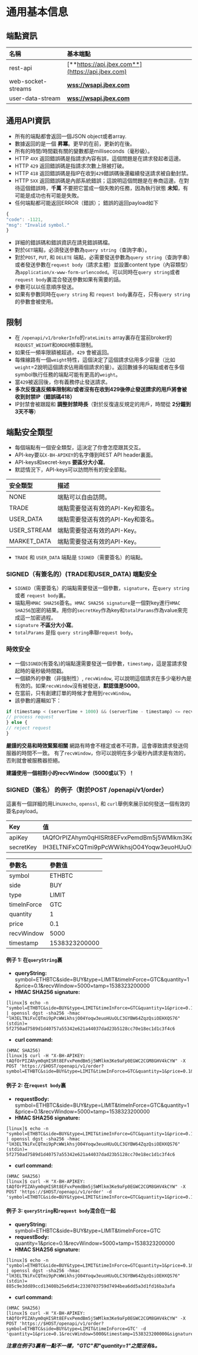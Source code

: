 # 通用基本信息

## 端點資訊

| 名稱 | 基本端點 |
| :--- | :--- |
| rest-api | [**https://api.jbex.com**](https://api.jbex.com) |
| web-socket-streams | [**wss://wsapi.jbex.com**](wss://wsapi.jbex.com) |
| user-data-stream | [**wss://wsapi.jbex.com**](wss://wsapi.jbex.com) |

## 通用API資訊

* 所有的端點都會返回一個JSON object或者array.
* 數據返回的是一個 **昇冪**。更早的在前，更新的在後。
* 所有的時間/時間戳有關的變數都是milliseconds（毫秒級）。
* HTTP `4XX` 返回錯誤碼是指請求內容有誤，這個問題是在請求發起者這邊。
* HTTP `429` 返回錯誤碼是指請求次數上限被打破。
* HTTP `418` 返回錯誤碼是指IP在收到`429`錯誤碼後還繼續發送請求被自動封禁。
* HTTP `5XX` 返回錯誤碼是內部系統錯誤；這說明這個問題是在券商這邊。在對待這個錯誤時，**千萬** 不要把它當成一個失敗的任務，因為執行狀態 **未知**，有可能是成功也有可能是失敗。
* 任何端點都可能返回ERROR（錯誤）； 錯誤的返回payload如下

```javascript
{
"code": -1121,
"msg": "Invalid symbol."
}
```

* 詳細的錯誤碼和錯誤資訊在請見錯誤碼檔。
* 對於`GET`端點，必須發送參數為`query string`（查詢字串）。
* 對於`POST`, `PUT`, 和 `DELETE` 端點，必需要發送參數為`query string`（查詢字串）或者發送參數在`request body`（請求主體）並設置content type（內容類型）為`application/x-www-form-urlencoded`。可以同時在`query string`或者`request body`裏混合發送參數如果有需要的話。
* 參數可以以任意順序發送。
* 如果有參數同時在`query string` 和 `request body`裏存在，只有`query string`的參數會被使用。

## 限制

* 在 `/openapi/v1/brokerInfo`的`rateLimits` array裏存在當前broker的`REQUEST_WEIGHT`和`ORDER`頻率限制。
* 如果任一頻率限額被超過，`429` 會被返回。
* 每條線路有一個`weight`特性，這個決定了這個請求佔用多少容量（比如`weight`=2說明這個請求佔用兩個請求的量）。返回數據多的端點或者在多個symbol執行任務的端點可能有更高的`weight`。
* 當`429`被返回後，你有義務停止發送請求。
* **多次反復違反頻率限制和/或者沒有在收到429後停止發送請求的用戶將會被收到封禁IP（錯誤碼418）**
* IP封禁會被跟蹤和 **調整封禁時長**（對於反復違反規定的用戶，時間從 **2分鐘到3天不等**）

## 端點安全類型

* 每個端點有一個安全類型，這決定了你會怎麼跟其交互。
* API-key要以`X-BH-APIKEY`的名字傳到REST API header裏面。
* API-keys和secret-keys **要區分大小寫**。
* 默認情況下，API-keys可以訪問所有的安全節點。

| 安全類型 | 描述 |
| :--- | :--- |
| NONE | 端點可以自由訪問。 |
| TRADE | 端點需要發送有效的API-Key和簽名。 |
| USER\_DATA | 端點需要發送有效的API-Key和簽名。 |
| USER\_STREAM | 端點需要發送有效的API-Key。 |
| MARKET\_DATA | 端點需要發送有效的API-Key。 |

* `TRADE` 和 `USER_DATA` 端點是 `SIGNED`（需要簽名）的端點。

### SIGNED（有簽名的）\(TRADE和USER\_DATA\) 端點安全

* `SIGNED`（需要簽名）的端點需要發送一個參數，`signature`，在`query string` 或者 `request body`裏。
* 端點用`HMAC SHA256`簽名。`HMAC SHA256 signature`是一個對key進行`HMAC SHA256`加密的結果。用你的`secretKey`作為key和`totalParams`作為value來完成這一加密過程。
* `signature` **不區分大小寫**。
* `totalParams` 是指 `query string`串聯`request body`。

### 時效安全

* 一個`SIGNED`\(有簽名\)的端點還需要發送一個參數，`timestamp`，這是當請求發起時的毫秒級時間戳。
* 一個額外的參數（非強制性）, `recvWindow`, 可以說明這個請求在多少毫秒內是有效的。如果`recvWindow`沒有被發送，**默認值是5000**。
* 在當前，只有創建訂單的時候才會用到`recvWindow`。
* 該參數的邏輯如下：

```javascript
if (timestamp < (serverTime + 1000) && (serverTime - timestamp) <= recvWindow) {
// process request
} else {
// reject request
}
```

**嚴謹的交易和時效緊緊相關** 網路有時會不穩定或者不可靠，這會導致請求發送伺服器的時間不一致。 有了`recvWindow`，你可以說明在多少毫秒內請求是有效的，否則就會被服務器拒絕。

**建議使用一個相對小的recvWindow（5000或以下）！**

### SIGNED（簽名） 的例子（對於POST /openapi/v1/order）

這裏有一個詳細的用Linux`echo`, `openssl`, 和 `curl`舉例來展示如何發送一個有效的簽名payload。

| Key | 值 |
| :--- | :--- |
| apiKey | tAQfOrPIZAhym0qHISRt8EFvxPemdBm5j5WMlkm3Ke9aFp0EGWC2CGM8GHV4kCYW |
| secretKey | lH3ELTNiFxCQTmi9pPcWWikhsjO04Yoqw3euoHUuOLC3GYBW64ZqzQsiOEHXQS76 |

| 參數名 | 參數值 |
| :--- | :--- |
| symbol | ETHBTC |
| side | BUY |
| type | LIMIT |
| timeInForce | GTC |
| quantity | 1 |
| price | 0.1 |
| recvWindow | 5000 |
| timestamp | 1538323200000 |

#### 例子 1: 在`queryString`裏

* **queryString:** symbol=ETHBTC&side=BUY&type=LIMIT&timeInForce=GTC&quantity=1&price=0.1&recvWindow=5000×tamp=1538323200000
* **HMAC SHA256 signature:**

```text
[linux]$ echo -n "symbol=ETHBTC&side=BUY&type=LIMIT&timeInForce=GTC&quantity=1&price=0.1&recvWindow=5000&timestamp=1538323200000" | openssl dgst -sha256 -hmac "lH3ELTNiFxCQTmi9pPcWWikhsjO04Yoqw3euoHUuOLC3GYBW64ZqzQsiOEHXQS76"
(stdin)= 5f2750ad7589d1d40757a55342e621a44037dad23b5128cc70e18ec1d1c3f4c6
```

* **curl command:**

```text
(HMAC SHA256)
[linux]$ curl -H "X-BH-APIKEY: tAQfOrPIZAhym0qHISRt8EFvxPemdBm5j5WMlkm3Ke9aFp0EGWC2CGM8GHV4kCYW" -X POST 'https://$HOST/openapi/v1/order?symbol=ETHBTC&side=BUY&type=LIMIT&timeInForce=GTC&quantity=1&price=0.1&recvWindow=5000&timestamp=1538323200000&signature=5f2750ad7589d1d40757a55342e621a44037dad23b5128cc70e18ec1d1c3f4c6'
```

#### 例子 2: 在`request body`裏

* **requestBody:** symbol=ETHBTC&side=BUY&type=LIMIT&timeInForce=GTC&quantity=1&price=0.1&recvWindow=5000×tamp=1538323200000
* **HMAC SHA256 signature:**

```text
[linux]$ echo -n "symbol=ETHBTC&side=BUY&type=LIMIT&timeInForce=GTC&quantity=1&price=0.1&recvWindow=5000&timestamp=1538323200000" | openssl dgst -sha256 -hmac "lH3ELTNiFxCQTmi9pPcWWikhsjO04Yoqw3euoHUuOLC3GYBW64ZqzQsiOEHXQS76"
(stdin)= 5f2750ad7589d1d40757a55342e621a44037dad23b5128cc70e18ec1d1c3f4c6
```

* **curl command:**

```text
(HMAC SHA256)
[linux]$ curl -H "X-BH-APIKEY: tAQfOrPIZAhym0qHISRt8EFvxPemdBm5j5WMlkm3Ke9aFp0EGWC2CGM8GHV4kCYW" -X POST 'https://$HOST/openapi/v1/order' -d 'symbol=ETHBTC&side=BUY&type=LIMIT&timeInForce=GTC&quantity=1&price=0.1&recvWindow=5000&timestamp=1538323200000&signature=5f2750ad7589d1d40757a55342e621a44037dad23b5128cc70e18ec1d1c3f4c6'
```

#### 例子 3: `queryString`和`request body`混合在一起

* **queryString:** symbol=ETHBTC&side=BUY&type=LIMIT&timeInForce=GTC
* **requestBody:** quantity=1&price=0.1&recvWindow=5000×tamp=1538323200000
* **HMAC SHA256 signature:**

```text
[linux]$ echo -n "symbol=ETHBTC&side=BUY&type=LIMIT&timeInForce=GTCquantity=1&price=0.1&recvWindow=5000&timestamp=1538323200000" | openssl dgst -sha256 -hmac "lH3ELTNiFxCQTmi9pPcWWikhsjO04Yoqw3euoHUuOLC3GYBW64ZqzQsiOEHXQS76"
(stdin)= 885c9e3dd89ccd13408b25e6d54c2330703759d7494bea6dd5a3d1fd16ba3afa
```

* **curl command:**

```text
(HMAC SHA256)
[linux]$ curl -H "X-BH-APIKEY: tAQfOrPIZAhym0qHISRt8EFvxPemdBm5j5WMlkm3Ke9aFp0EGWC2CGM8GHV4kCYW" -X POST 'https://$HOST/openapi/v1/order?symbol=ETHBTC&side=BUY&type=LIMIT&timeInForce=GTC' -d 'quantity=1&price=0.1&recvWindow=5000&timestamp=1538323200000&signature=885c9e3dd89ccd13408b25e6d54c2330703759d7494bea6dd5a3d1fd16ba3afa'
```

_**注意在例子3裏有一點不一樣，"GTC"和"quantity=1"之間沒有&。**_

